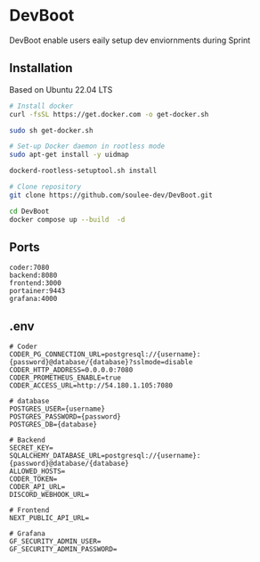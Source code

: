 # DevBoot

DevBoot enable users eaily setup dev enviornments during Sprint

## Installation

Based on Ubuntu 22.04 LTS

```sh
# Install docker
curl -fsSL https://get.docker.com -o get-docker.sh

sudo sh get-docker.sh

# Set-up Docker daemon in rootless mode
sudo apt-get install -y uidmap

dockerd-rootless-setuptool.sh install

# Clone repository
git clone https://github.com/soulee-dev/DevBoot.git

cd DevBoot
docker compose up --build  -d
```

## Ports

```
coder:7080
backend:8080
frontend:3000
portainer:9443
grafana:4000
```

## .env

```
# Coder
CODER_PG_CONNECTION_URL=postgresql://{username}:{password}@database/{database}?sslmode=disable
CODER_HTTP_ADDRESS=0.0.0.0:7080
CODER_PROMETHEUS_ENABLE=true
CODER_ACCESS_URL=http://54.180.1.105:7080

# database
POSTGRES_USER={username}
POSTGRES_PASSWORD={password}
POSTGRES_DB={database}

# Backend
SECRET_KEY=
SQLALCHEMY_DATABASE_URL=postgresql://{username}:{password}@database/{database}
ALLOWED_HOSTS=
CODER_TOKEN=
CODER_API_URL=
DISCORD_WEBHOOK_URL=

# Frontend
NEXT_PUBLIC_API_URL=

# Grafana
GF_SECURITY_ADMIN_USER=
GF_SECURITY_ADMIN_PASSWORD=
```
